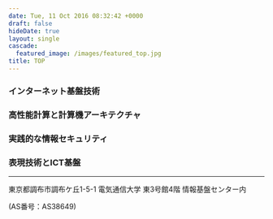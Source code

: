```yaml
---
date: Tue, 11 Oct 2016 08:32:42 +0000
draft: false
hideDate: true
layout: single
cascade:
  featured_image: /images/featured_top.jpg
title: TOP
---
```

### インターネット基盤技術
### 高性能計算と計算機アーキテクチャ
### 実践的な情報セキュリティ
### 表現技術とICT基盤

- - -

東京都調布市調布ケ丘1-5-1 電気通信大学 東3号館4階 情報基盤センター内


(AS番号：AS38649)
